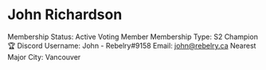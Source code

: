 # John Richardson

Membership Status: Active Voting Member
Membership Type: S2 Champion 🏆
Discord Username: John - Rebelry#9158
Email: john@rebelry.ca
Nearest Major City: Vancouver